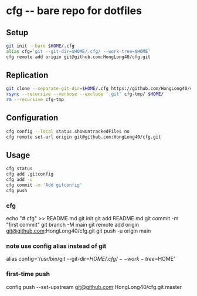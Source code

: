 # cfg -- bare repo for dotfiles

## Setup

```sh
git init --bare $HOME/.cfg
alias cfg='git --git-dir=$HOME/.cfg/ --work-tree=$HOME'
cfg remote add origin git@github.com:HongLong40/cfg.git
```

## Replication
```sh
git clone --separate-git-dir=$HOME/.cfg https://github.com/HongLong40/cfg.git cfg-tmp
rsync --recursive --verbose --exclude '.git' cfg-tmp/ $HOME/
rm --recursive cfg-tmp
```

## Configuration
```sh
cfg config --local status.showUntrackedFiles no
cfg remote set-url origin git@github.com:HongLong40/cfg.git
```

## Usage
```sh
cfg status
cfg add .gitconfig
cfg add -u
cfg commit -m 'Add gitconfig'
cfg push
```


### cfg
echo "# cfg" >> README.md
git init
git add README.md
git commit -m "first commit"
git branch -M main
git remote add origin git@github.com:HongLong40/cfg.git
git push -u origin main

### note use config alias instead of git
alias config='/usr/bin/git --git-dir=$HOME/.cfg/ --work-tree=$HOME'

### first-time push
config push --set-upstream git@github.com:HongLong40/cfg.git master

